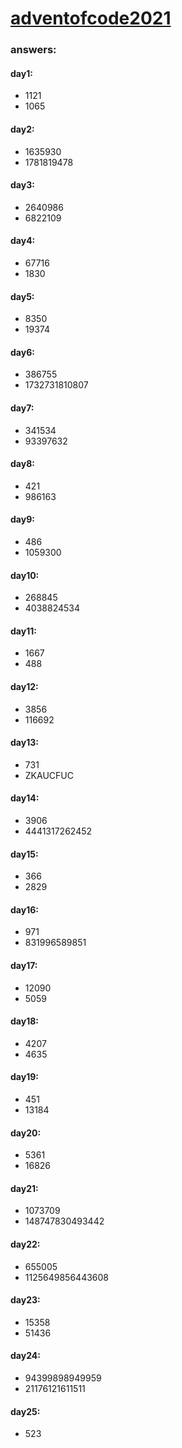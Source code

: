# [adventofcode2021](https://adventofcode.com/2021)

### **answers:**

#### day1: 
* 1121
* 1065

#### day2:
* 1635930
* 1781819478

#### day3:
* 2640986
* 6822109

#### day4:
* 67716
* 1830

#### day5:
* 8350
* 19374

#### day6:
* 386755
* 1732731810807

#### day7:
* 341534
* 93397632

#### day8:
* 421
* 986163

#### day9:
* 486
* 1059300

#### day10:
* 268845
* 4038824534

#### day11:
* 1667
* 488

#### day12:
* 3856
* 116692

#### day13:
* 731
* ZKAUCFUC

#### day14:
* 3906
* 4441317262452

#### day15:
* 366
* 2829

#### day16:
* 971
* 831996589851

#### day17:
* 12090
* 5059

#### day18:
* 4207
* 4635

#### day19:
* 451
* 13184

#### day20:
* 5361
* 16826

#### day21:
* 1073709
* 148747830493442

#### day22:
* 655005
* 1125649856443608

#### day23:
* 15358
* 51436

#### day24:
* 94399898949959
* 21176121611511

#### day25:
* 523